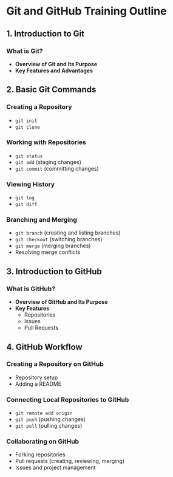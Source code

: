 
# Git and GitHub Training Outline

## 1. Introduction to Git
### What is Git?
- **Overview of Git and Its Purpose**
- **Key Features and Advantages**


## 2. Basic Git Commands
### Creating a Repository
- `git init`
- `git clone`
### Working with Repositories
- `git status`
- `git add` (staging changes)
- `git commit` (committing changes)
### Viewing History
- `git log`
- `git diff`
### Branching and Merging
- `git branch` (creating and listing branches)
- `git checkout` (switching branches)
- `git merge` (merging branches)
- Resolving merge conflicts

## 3. Introduction to GitHub
### What is GitHub?
- **Overview of GitHub and Its Purpose**
- **Key Features**
  - Repositories
  - Issues
  - Pull Requests
## 4. GitHub Workflow
### Creating a Repository on GitHub
- Repository setup
- Adding a README
### Connecting Local Repositories to GitHub
- `git remote add origin`
- `git push` (pushing changes)
- `git pull` (pulling changes)
### Collaborating on GitHub
- Forking repositories
- Pull requests (creating, reviewing, merging)
- Issues and project management
